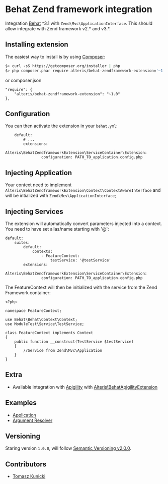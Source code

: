 Behat Zend framework integration
================================

Integration [Behat](http://behat.org/en/latest/) ^3.1 with ``Zend\Mvc\ApplicationInterface``.
This should allow integrate with Zend framework v2.* and v3.*.

## Installing extension

The easiest way to install is by using [Composer](https://getcomposer.org):

```bash
$> curl -sS https://getcomposer.org/installer | php
$> php composer.phar require alteris/behat-zendframework-extension='~1.0'
```

or composer.json

    "require": {
        "alteris/behat-zendframework-extension": "~1.0"
    },

## Configuration

You can then activate the extension in your ``behat.yml``:

        default:
            # ...
            extensions:
                Alteris\BehatZendframeworkExtension\ServiceContainer\Extension:
                    configuration: PATH_TO_application.config.php
                    
## Injecting Application

Your context need to implement ``Alteris\BehatZendframeworkExtension\Context\ContextAwareInterface`` and will be intialized with ``Zend\Mcv\ApplicationInterface``;
                    
## Injecting Services

The extension will automatically convert parameters injected into a context. You need to have set alias/name starting with '@':

    default:
        suites:
            default:
                contexts:
                    - FeatureContext:
                        testService: '@testService'
            extensions:
                Alteris\BehatZendframeworkExtension\ServiceContainer\Extension:
                    configuration: PATH_TO_application.config.php

The FeatureContext will then be initialized with the service from the Zend Framework container:

    <?php
    
    namespace FeatureContext;
    
    use Behat\Behat\Context\Context;
    use ModuleTest\Service\TestService;
    
    class FeatureContext implements Context
    {
        public function __construct(TestService $testService)
        {
            //Service from Zend\Mvc\Application
        }
    }
    
## Extra

* Available integration with [Apigility](https://apigility.org/) with [Alteris\BehatApigilityExtension](https://github.com/alteris/behat-apigility-extension) 

## Examples

* [Application](https://github.com/alteris/behat-zendframework-extension/blob/master/features/application.feature)
* [Argument Resolver](https://github.com/alteris/behat-zendframework-extension/blob/master/features/argument_resolver.feature)
    
## Versioning

Staring version ``1.0.0``, will follow [Semantic Versioning v2.0.0](http://semver.org/spec/v2.0.0.html).

## Contributors

* [Tomasz Kunicki](https://github.com/timiTao) 